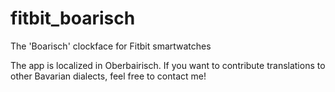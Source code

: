# fitbit_boarisch

The 'Boarisch' clockface for Fitbit smartwatches

The app is localized in Oberbairisch. If you want to contribute translations
to other Bavarian dialects, feel free to contact me!